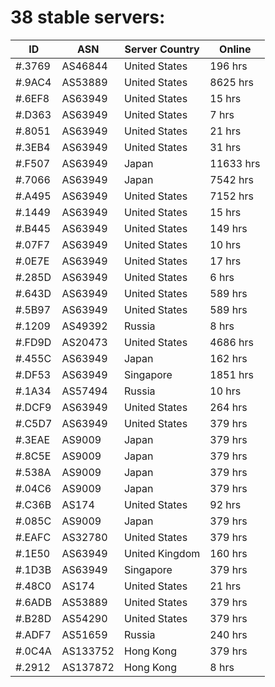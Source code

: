 # 38 stable servers:

| ID | ASN | Server Country | Online |
| ------ | ------ | ------ | ------ |
| #.3769 | AS46844 | United States | 196 hrs |
| #.9AC4 | AS53889 | United States | 8625 hrs |
| #.6EF8 | AS63949 | United States | 15 hrs |
| #.D363 | AS63949 | United States | 7 hrs |
| #.8051 | AS63949 | United States | 21 hrs |
| #.3EB4 | AS63949 | United States | 31 hrs |
| #.F507 | AS63949 | Japan | 11633 hrs |
| #.7066 | AS63949 | Japan | 7542 hrs |
| #.A495 | AS63949 | United States | 7152 hrs |
| #.1449 | AS63949 | United States | 15 hrs |
| #.B445 | AS63949 | United States | 149 hrs |
| #.07F7 | AS63949 | United States | 10 hrs |
| #.0E7E | AS63949 | United States | 17 hrs |
| #.285D | AS63949 | United States | 6 hrs |
| #.643D | AS63949 | United States | 589 hrs |
| #.5B97 | AS63949 | United States | 589 hrs |
| #.1209 | AS49392 | Russia | 8 hrs |
| #.FD9D | AS20473 | United States | 4686 hrs |
| #.455C | AS63949 | Japan | 162 hrs |
| #.DF53 | AS63949 | Singapore | 1851 hrs |
| #.1A34 | AS57494 | Russia | 10 hrs |
| #.DCF9 | AS63949 | United States | 264 hrs |
| #.C5D7 | AS63949 | United States | 379 hrs |
| #.3EAE | AS9009 | Japan | 379 hrs |
| #.8C5E | AS9009 | Japan | 379 hrs |
| #.538A | AS9009 | Japan | 379 hrs |
| #.04C6 | AS9009 | Japan | 379 hrs |
| #.C36B | AS174 | United States | 92 hrs |
| #.085C | AS9009 | Japan | 379 hrs |
| #.EAFC | AS32780 | United States | 379 hrs |
| #.1E50 | AS63949 | United Kingdom | 160 hrs |
| #.1D3B | AS63949 | Singapore | 379 hrs |
| #.48C0 | AS174 | United States | 21 hrs |
| #.6ADB | AS53889 | United States | 379 hrs |
| #.B28D | AS54290 | United States | 379 hrs |
| #.ADF7 | AS51659 | Russia | 240 hrs |
| #.0C4A | AS133752 | Hong Kong | 379 hrs |
| #.2912 | AS137872 | Hong Kong | 8 hrs |

